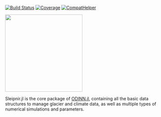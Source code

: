 [![Build Status](https://github.com/ODINN-SciML/Sleipnir.jl/actions/workflows/CI.yml/badge.svg?branch=main)](https://github.com/ODINN-SciML/Sleipnir.jl/actions/workflows/CI.yml?query=branch%3Amain)
[![Coverage](https://codecov.io/gh/ODINN-SciML/Sleipnir.jl/branch/main/graph/badge.svg)](https://app.codecov.io/gh/ODINN-SciML/Sleipnir.jl)
[![CompatHelper](https://github.com/ODINN-SciML/Sleipnir.jl/actions/workflows/CompatHelper.yml/badge.svg)](https://github.com/ODINN-SciML/Sleipnir.jl/actions/workflows/CompatHelper.yml)

<img src="https://github.com/JordiBolibar/Sleipnir.jl/blob/main/data/Sleipnir_logo-15.png" width="250">

Sleipnir.jl is the core package of [ODINN.jl](https://github.com/ODINN-SciML/ODINN.jl), containing all the basic data structures to manage glacier and climate data, as well as multiple types of numerical simulations and parameters.
